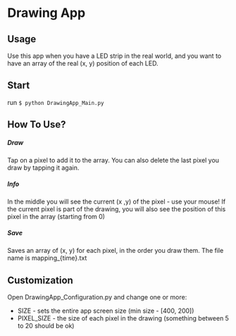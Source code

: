 # Drawing App

## Usage
Use this app when you have a LED strip in the real world, and you want to have an array of the real (x, y) position of each LED.

## Start
run `$ python DrawingApp_Main.py`

## How To Use?

##### Draw
Tap on a pixel to add it to the array.
You can also delete the last pixel you draw by tapping it again.

##### Info
In the middle you will see the current (x ,y) of the pixel - use your mouse!
If the current pixel is part of the drawing, you will also see the position of this pixel in the array (starting from 0)

##### Save
Saves an array of (x, y) for each pixel, in the order you draw them.
The file name is mapping_{time}.txt


## Customization
Open DrawingApp_Configuration.py and change one or more:
* SIZE - sets the entire app screen size (min size - [400, 200])
* PIXEL_SIZE - the size of each pixel in the drawing (something between 5 to 20 should be ok)


